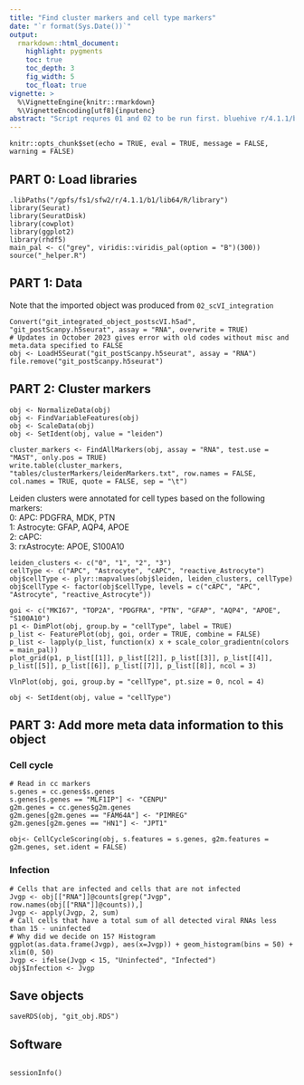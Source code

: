 ```yaml
---
title: "Find cluster markers and cell type markers"
date: "`r format(Sys.Date())`"
output:
  rmarkdown::html_document:
    highlight: pygments
    toc: true
    toc_depth: 3
    fig_width: 5
    toc_float: true
vignette: >
  %\VignetteEngine{knitr::rmarkdown}
  %\VignetteEncoding[utf8]{inputenc}
abstract: "Script requres 01 and 02 to be run first. bluehive r/4.1.1/b1"
---
```


```{r setup, include=FALSE}
knitr::opts_chunk$set(echo = TRUE, eval = TRUE, message = FALSE, warning = FALSE)
```

## PART 0: Load libraries

```{r}
.libPaths("/gpfs/fs1/sfw2/r/4.1.1/b1/lib64/R/library")
library(Seurat)
library(SeuratDisk)
library(cowplot)
library(ggplot2)
library(rhdf5)
main_pal <- c("grey", viridis::viridis_pal(option = "B")(300))
source("_helper.R")
```

## PART 1: Data 

Note that the imported object was produced from `02_scVI_integration`

```{r}
Convert("git_integrated_object_postscVI.h5ad", "git_postScanpy.h5seurat", assay = "RNA", overwrite = TRUE)
# Updates in October 2023 gives error with old codes without misc and meta.data specified to FALSE
obj <- LoadH5Seurat("git_postScanpy.h5seurat", assay = "RNA")
file.remove("git_postScanpy.h5seurat")
```

## PART 2: Cluster markers 

```{r}
obj <- NormalizeData(obj)
obj <- FindVariableFeatures(obj)
obj <- ScaleData(obj)
obj <- SetIdent(obj, value = "leiden")
```

```{r eval = FALSE, echo = TRUE, include=TRUE}
cluster_markers <- FindAllMarkers(obj, assay = "RNA", test.use = "MAST", only.pos = TRUE)
write.table(cluster_markers, "tables/clusterMarkers/leidenMarkers.txt", row.names = FALSE, col.names = TRUE, quote = FALSE, sep = "\t")
```

Leiden clusters were annotated for cell types based on the following markers: <br>
0: APC: PDGFRA, MDK, PTN <br>
1: Astrocyte: GFAP, AQP4, APOE <br>
2: cAPC:  <br>
3: rxAstrocyte: APOE, S100A10 <br>

```{r}
leiden_clusters <- c("0", "1", "2", "3")
cellType <- c("APC", "Astrocyte", "cAPC", "reactive_Astrocyte")
obj$cellType <- plyr::mapvalues(obj$leiden, leiden_clusters, cellType)
obj$cellType <- factor(obj$cellType, levels = c("cAPC", "APC", "Astrocyte", "reactive_Astrocyte"))
```

```{r, fig.width=15, fig.height=8}
goi <- c("MKI67", "TOP2A", "PDGFRA", "PTN", "GFAP", "AQP4", "APOE", "S100A10")
p1 <- DimPlot(obj, group.by = "cellType", label = TRUE)
p_list <- FeaturePlot(obj, goi, order = TRUE, combine = FALSE)
p_list <- lapply(p_list, function(x) x + scale_color_gradientn(colors = main_pal))
plot_grid(p1, p_list[[1]], p_list[[2]], p_list[[3]], p_list[[4]], p_list[[5]], p_list[[6]], p_list[[7]], p_list[[8]], ncol = 3)
```

```{r, fig.width=15, fig.height=8}
VlnPlot(obj, goi, group.by = "cellType", pt.size = 0, ncol = 4)
```

```{r}
obj <- SetIdent(obj, value = "cellType")
```

## PART 3: Add more meta data information to this object 

### Cell cycle 

```{r}
# Read in cc markers
s.genes = cc.genes$s.genes
s.genes[s.genes == "MLF1IP"] <- "CENPU"
g2m.genes = cc.genes$g2m.genes
g2m.genes[g2m.genes == "FAM64A"] <- "PIMREG"
g2m.genes[g2m.genes == "HN1"] <- "JPT1"

obj<- CellCycleScoring(obj, s.features = s.genes, g2m.features = g2m.genes, set.ident = FALSE)
```

### Infection

```{r}
# Cells that are infected and cells that are not infected 
Jvgp <- obj[["RNA"]]@counts[grep("Jvgp", row.names(obj[["RNA"]]@counts)),]
Jvgp <- apply(Jvgp, 2, sum)
# Call cells that have a total sum of all detected viral RNAs less than 15 - uninfected 
# Why did we decide on 15? Histogram 
ggplot(as.data.frame(Jvgp), aes(x=Jvgp)) + geom_histogram(bins = 50) + xlim(0, 50)
Jvgp <- ifelse(Jvgp < 15, "Uninfected", "Infected")
obj$Infection <- Jvgp
```

## Save objects

```{r}
saveRDS(obj, "git_obj.RDS")
```

## Software

```{r echo=FALSE}

sessionInfo()
```